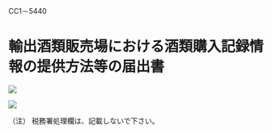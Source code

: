 CC1－5440

# 輸出酒類販売場における酒類購入記録情報の提供方法等の届出書

![](https://www.nta.go.jp/tmp/c4003da6-22c0-4b2f-b909-8ba9fe881916/images/d3135f7323dcf0a8f85faede78ae090a01f666782d3f68e7ae773adb92d93d46.jpg)

![](https://www.nta.go.jp/tmp/c4003da6-22c0-4b2f-b909-8ba9fe881916/images/4f563d6558c5ed925ea98af094d1f96475007742e7d7014128efa9b16b2e114d.jpg)

（注） 税務署処理欄は、記載しないで下さい。